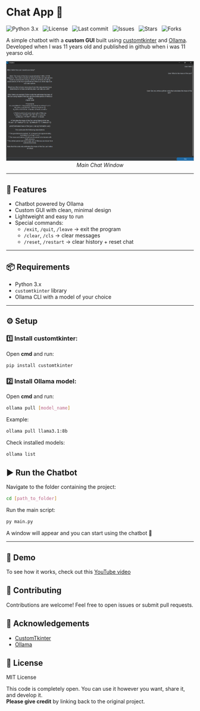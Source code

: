 # Chat App 🤖

![Python 3.x](https://img.shields.io/badge/Python-3.x-blue) &nbsp;
![License](https://img.shields.io/badge/License-MIT-green) &nbsp;
![Last commit](https://img.shields.io/github/last-commit/guneykeskin/Tkinter-Ollama-Chatbot) &nbsp;
![Issues](https://img.shields.io/github/issues/guneykeskin/Tkinter-Ollama-Chatbot) &nbsp;
![Stars](https://img.shields.io/github/stars/guneykeskin/Tkinter-Ollama-Chatbot) &nbsp;
![Forks](https://img.shields.io/github/forks/guneykeskin/Tkinter-Ollama-Chatbot)

A simple chatbot with a **custom GUI** built using [customtkinter](https://github.com/TomSchimansky/CustomTkinter) and [Ollama](https://ollama.com).
Developed when I was 11 years old and published in github when i was 11 yearso old.

<p align="center">
  <img src="images/image.png" alt="Screenshot" style="max-width: 100%; height: auto;"/><br>
  <em>Main Chat Window</em>
</p>


---

## 🚀 Features
- Chatbot powered by Ollama
- Custom GUI with clean, minimal design
- Lightweight and easy to run
- Special commands:
    - `/exit`, `/quit`, `/leave` → exit the program
    - `/clear`, `/cls` → clear messages
    - `/reset`, `/restart` → clear history + reset chat

---


## 📦 Requirements
- Python 3.x
- `customtkinter` library
- Ollama CLI with a model of your choice

---

## ⚙️ Setup

### 1️⃣ Install customtkinter:
Open **cmd** and run:
```bash
pip install customtkinter
```
### 2️⃣ Install Ollama model:
Open **cmd** and run:
```bash
ollama pull [model_name]
```
Example:
```bash
ollama pull llama3.1:8b
```
Check installed models:
```bash
ollama list
```
## ▶️ Run the Chatbot
Navigate to the folder containing the project:
```bash
cd [path_to_folder]
```
Run the main script:
```bash
py main.py
```
A window will appear and you can start using the chatbot 🎉

---

## 🎥 Demo

To see how it works, check out this  [YouTube video](https://youtu.be/QFxAxb9vbEw?si=khJc7qi9lNXMqJjY)

## 🤝 Contributing
Contributions are welcome! Feel free to open issues or submit pull requests.

## 🙏 Acknowledgements
- [CustomTkinter](https://github.com/TomSchimansky/CustomTkinter)
- [Ollama](https://ollama.com/)  

## 📖 License

MIT License

This code is completely open. You can use it however you want, share it, and develop it.  
**Please give credit** by linking back to the original project.
